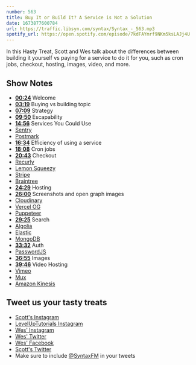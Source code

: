 ```yaml
---
number: 563
title: Buy It or Build It? A Service is Not a Solution
date: 1673877600784
url: https://traffic.libsyn.com/syntax/Syntax_-_563.mp3
spotify_url: https://open.spotify.com/episode/7kdFAYmrf9NKm5ksLAJj4U
---
```


In this Hasty Treat, Scott and Wes talk about the differences between building it yourself vs paying for a service to do it for you, such as cron jobs, checkout, hosting, images, video, and more.

## Show Notes

* **[00:24](#t=00:24)** Welcome
* **[03:19](#t=03:19)** Buying vs building topic
* **[07:09](#t=07:09)** Strategy
* **[09:50](#t=09:50)** Escapability
* **[14:56](#t=14:56)** Services You Could Use
* [Sentry](https://sentry.io/welcome/)
* [Postmark](https://postmarkapp.com)
* **[16:34](#t=16:34)** Efficiency of using a service
* **[18:08](#t=18:08)** Cron jobs
* **[20:43](#t=20:43)** Checkout
* [Recurly](https://recurly.com)
* [Lemon Squeezy](https://www.lemonsqueezy.com)
* [Stripe](https://stripe.com/)
* [Braintree](https://www.braintreepayments.com)
* **[24:29](#t=24:29)** Hosting
* **[26:00](#t=26:00)** Screenshots and open graph images
* [Cloudinary](https://cloudinary.com)
* [Vercel OG](https://vercel.com/docs/concepts/functions/edge-functions/og-image-generation)
* [Puppeteer](http://pptr.dev)
* **[29:25](#t=29:25)** Search
* [Algolia](https://www.algolia.com)
* [Elastic](https://www.elastic.co)
* [MongoDB](https://www.mongodb.com)
* **[33:32](#t=33:32)** Auth
* [PasswordJS](https://www.npmjs.com/package/passwordjs)
* **[36:55](#t=36:55)** Images
* **[39:46](#t=39:46)** Video Hosting
* [Vimeo](https://vimeo.com)
* [Mux](https://www.mux.com)
* [Amazon Kinesis](https://aws.amazon.com/kinesis/)

## Tweet us your tasty treats

* [Scott's Instagram](https://www.instagram.com/stolinski/)
* [LevelUpTutorials Instagram](https://www.instagram.com/LevelUpTutorials/)
* [Wes' Instagram](https://www.instagram.com/wesbos/)
* [Wes' Twitter](https://twitter.com/wesbos)
* [Wes' Facebook](https://www.facebook.com/wesbos.developer)
* [Scott's Twitter](https://twitter.com/stolinski)
* Make sure to include [@SyntaxFM](https://twitter.com/SyntaxFM) in your tweets
